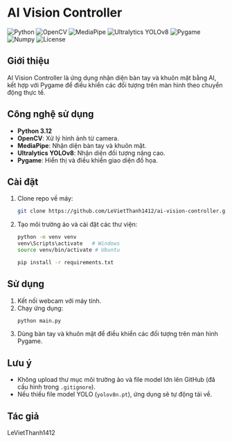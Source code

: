 # AI Vision Controller

![Python](https://img.shields.io/badge/Python-3.12-blue?logo=python)
![OpenCV](https://img.shields.io/badge/OpenCV-4.x-red?logo=opencv)
![MediaPipe](https://img.shields.io/badge/MediaPipe-0.10-orange?logo=google)
![Ultralytics YOLOv8](https://img.shields.io/badge/YOLOv8-ultralytics-purple?logo=yolo)
![Pygame](https://img.shields.io/badge/Pygame-2.6-green?logo=pygame)
![Numpy](https://img.shields.io/badge/Numpy-1.26-blue?logo=numpy)
![License](https://img.shields.io/badge/License-MIT-yellow)

## Giới thiệu
AI Vision Controller là ứng dụng nhận diện bàn tay và khuôn mặt bằng AI, kết hợp với Pygame để điều khiển các đối tượng trên màn hình theo chuyển động thực tế.

## Công nghệ sử dụng
- **Python 3.12**
- **OpenCV**: Xử lý hình ảnh từ camera.
- **MediaPipe**: Nhận diện bàn tay và khuôn mặt.
- **Ultralytics YOLOv8**: Nhận diện đối tượng nâng cao.
- **Pygame**: Hiển thị và điều khiển giao diện đồ họa.

## Cài đặt
1. Clone repo về máy:
    ```bash
    git clone https://github.com/LeVietThanh1412/ai-vision-controller.git
    ```
2. Tạo môi trường ảo và cài đặt các thư viện:
    ```bash
    python -m venv venv
    venv\Scripts\activate   # Windows
    source venv/bin/activate # Ubuntu

    pip install -r requirements.txt
    ```

## Sử dụng
1. Kết nối webcam với máy tính.
2. Chạy ứng dụng:
    ```bash
    python main.py
    ```
3. Dùng bàn tay và khuôn mặt để điều khiển các đối tượng trên màn hình Pygame.

## Lưu ý
- Không upload thư mục môi trường ảo và file model lớn lên GitHub (đã cấu hình trong `.gitignore`).
- Nếu thiếu file model YOLO (`yolov8n.pt`), ứng dụng sẽ tự động tải về.

## Tác giả
LeVietThanh1412
